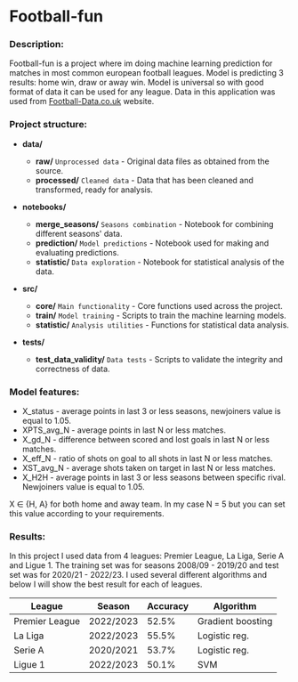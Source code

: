 # Football-fun

### Description:
Football-fun is a project where im doing machine learning prediction for matches in most common european football leagues. Model is predicting 3 results: home win, draw or away win. Model is universal so with good format of data it can be used for any league. Data in this application was used from [Football-Data.co.uk](https://www.football-data.co.uk/) website.

### Project structure:
- **data/**
  - **raw/** `Unprocessed data` - Original data files as obtained from the source.
  - **processed/** `Cleaned data` - Data that has been cleaned and transformed, ready for analysis.
    
- **notebooks/**
  - **merge_seasons/** `Seasons combination` - Notebook for combining different seasons' data.
  - **prediction/** `Model predictions` - Notebook used for making and evaluating predictions.
  - **statistic/** `Data exploration` - Notebook for statistical analysis of the data.

- **src/**
  - **core/** `Main functionality` - Core functions used across the project.
  - **train/** `Model training` - Scripts to train the machine learning models.
  - **statistic/** `Analysis utilities` - Functions for statistical data analysis.

- **tests/**
  - **test_data_validity/** `Data tests` - Scripts to validate the integrity and correctness of data.

### Model features:
- X_status - average points in last 3 or less seasons, newjoiners value is equal to 1.05.
- XPTS_avg_N - average points in last N or less matches.
- X_gd_N - difference between scored and lost goals in last N or less matches.
- X_eff_N - ratio of shots on goal to all shots in last N or less matches.
- XST_avg_N - average shots taken on target in last N or less matches.
- X_H2H - average points in last 3 or less seasons between specific rival. Newjoiners value is equal to 1.05.

X ∈ {H, A} for both home and away team.
In my case N = 5 but you can set this value according to your requirements.
 
### Results:
In this project I used data from 4 leagues: Premier League, La Liga, Serie A and Ligue 1. The training set was for seasons 2008/09 - 2019/20 and test set was for 2020/21 - 2022/23. I used several different algorithms and below I will show the best result for each of leagues.

| League         | Season    | Accuracy | Algorithm           |
|----------------|-----------|----------|---------------------|
| Premier League | 2022/2023   | 52.5%    | Gradient boosting |
| La Liga        | 2022/2023   | 55.5%    | Logistic reg.     |
| Serie A        | 2020/2021   | 53.7%    | Logistic reg.     |
| Ligue 1        | 2022/2023   | 50.1%    | SVM               |
